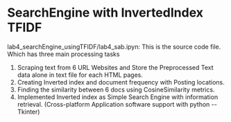 # SearchEngine with InvertedIndex TFIDF
lab4_searchEngine_usingTFIDF/lab4_sab.ipyn: This is the source code file. Which has three main processing tasks
1) Scraping text from 6 URL Websites and Store the Preprocessed Text data alone in text file for each HTML pages.
2) Creating Inverted index and document frequency with Posting locations.
3) Finding the similarity between 6 docs using CosineSimilarity metrics.
4) Implemented Inverted index as Simple Search Engine with information
retrieval. (Cross-platform Application software support with python -- Tkinter)
